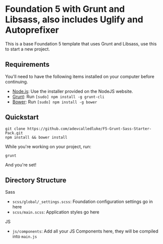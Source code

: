 # Foundation 5 with Grunt and Libsass, also includes Uglify and Autoprefixer

This is a base Foundation 5 template that uses Grunt and Libsass, use this to start a new project.

## Requirements

You'll need to have the following items installed on your computer before continuing.

  * [Node.js](http://nodejs.org): Use the installer provided on the NodeJS website.
  * [Grunt](http://gruntjs.com/): Run `[sudo] npm install -g grunt-cli`
  * [Bower](http://bower.io): Run `[sudo] npm install -g bower`

## Quickstart

```
git clone https://github.com/adevcalledluke/F5-Grunt-Sass-Starter-Pack.git
npm install && bower install
```

While you're working on your project, run:

`grunt`

And you're set!

## Directory Structure
Sass
  * `scss/global/_settings.scss`: Foundation configuration settings go in here
  * `scss/main.scss`: Application styles go here
  
JS
  * `js/components`: Add all your JS Components here, they will be compiled into `main.js`

